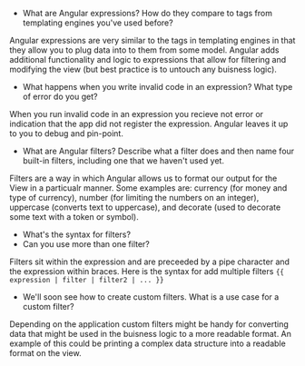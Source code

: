 * What are Angular expressions? How do they compare to tags from templating engines you've used before?

Angular expressions are very similar to the tags in templating engines in that they allow you to plug data into to them from some model. Angular adds additional functionality and logic to expressions that allow for filtering and modifying the view (but best practice is to untouch any buisness logic).

* What happens when you write invalid code in an expression? What type of error do you get?

When you run invalid code in an expression you recieve not error or indication that the app did not register the expression. Angular leaves it up to you to debug and pin-point.

* What are Angular filters? Describe what a filter does and then name four built-in filters, including one that we haven't used yet.

Filters are a way in which Angular allows us to format our output for the View in a particualr manner. Some examples are: currency (for money and type of currency), number (for limiting the numbers on an integer), uppercase (converts text to uppercase), and decorate (used to decorate some text with a token or symbol).

* What's the syntax for filters?
* Can you use more than one filter?

Filters sit within the expression and are preceeded by a pipe character and the expression within braces. Here is the syntax for add multiple filters `{{ expression | filter | filter2 | ... }}`

* We'll soon see how to create custom filters. What is a use case for a custom filter?

Depending on the application custom filters might be handy for converting data that might be used in the buisness logic to a more readable format. An example of this could be printing a complex data structure into a readable format on the view.
